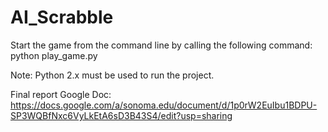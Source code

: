 # AI_Scrabble

Start the game from the command line by calling the following command:
  python play_game.py

Note: Python 2.x must be used to run the project.

Final report Google Doc: https://docs.google.com/a/sonoma.edu/document/d/1p0rW2EuIbu1BDPU-SP3WQBfNxc6VyLkEtA6sD3B43S4/edit?usp=sharing
